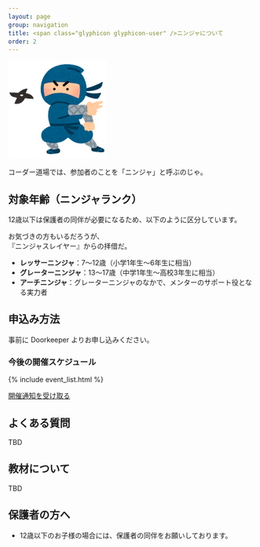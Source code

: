 ```yaml
---
layout: page
group: navigation
title: <span class="glyphicon glyphicon-user" />ニンジャについて
order: 2
---
```


<img src="/images/ninja_syuriken_man.png" alt="ninja_syuriken_man" />

コーダー道場では、参加者のことを「ニンジャ」と呼ぶのじゃ。

## 対象年齢（ニンジャランク）

12歳以下は保護者の同伴が必要になるため、以下のように区分しています。

<div class="alert alert-warning pull-right" role="alert">
お気づきの方もいるだろうが、<br />
『ニンジャスレイヤー』からの拝借だ。
</div>


- **レッサーニンジャ**：7〜12歳（小学1年生～6年生に相当）
- **グレーターニンジャ**：13〜17歳（中学1年生～高校3年生に相当）
- **アーチニンジャ**：グレーターニンジャのなかで、メンターのサポート役となる実力者

## 申込み方法

事前に Doorkeeper よりお申し込みください。

### 今後の開催スケジュール

{% include event_list.html %}

  <a class="doorkeeper-registration-widget" href="https://coderdojo-suginami.doorkeeper.jp/events/52036">開催通知を受け取る</a><script src="https://widgets.doorkeeper.jp/w/widget.js"></script>

## よくある質問

TBD

## 教材について

TBD

## 保護者の方へ

* 12歳以下のお子様の場合には、保護者の同伴をお願いしております。
